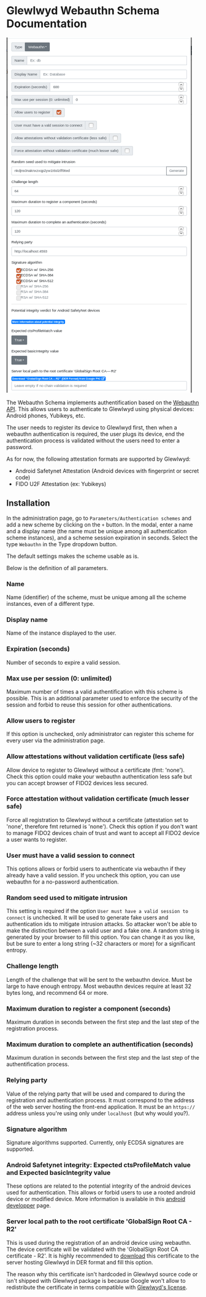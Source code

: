 # Glewlwyd Webauthn Schema Documentation

![scheme-webauthn](screenshots/scheme-webauthn.png)

The Webauthn Schema implements authentification based on the [Webauthn API](https://w3c.github.io/webauthn/). This allows users to authenticate to Glewlwyd using physical devices: Android phones, Yubikeys, etc.

The user needs to register its device to Glewlwyd first, then when a webauthn authentication is required, the user plugs its device, end the authentication process is validated without the users need to enter a password.

As for now, the following attestation formats are supported by Glewlwyd:
- Android Safetynet Attestation (Android devices with fingerprint or secret code)
- FIDO U2F Attestation (ex: Yubikeys)

## Installation

In the administration page, go to `Parameters/Authentication schemes` and add a new scheme by clicking on the `+` button. In the modal, enter a name and a display name (the name must be unique among all authentication scheme instances), and a scheme session expiration in seconds.
Select the type `Webauthn` in the Type dropdown button.

The default settings makes the scheme usable as is.

Below is the definition of all parameters.

### Name

Name (identifier) of the scheme, must be unique among all the scheme instances, even of a different type.

### Display name

Name of the instance displayed to the user.

### Expiration (seconds)

Number of seconds to expire a valid session.

### Max use per session (0: unlimited)

Maximum number of times a valid authentification with this scheme is possible. This is an additional parameter used to enforce the security of the session and forbid to reuse this session for other authentications.

### Allow users to register

If this option is unchecked, only administrator can register this scheme for every user via the administration page.

### Allow attestations without validation certificate (less safe)

Allow device to register to Glewlwyd without a certificate (fmt: 'none'). Check this option could make your webauthn authentication less safe but you can accept browser of FIDO2 devices less secured.

### Force attestation without validation certificate (much lesser safe)

Force all registration to Glewlwyd without a certificate (attestation set to 'none', therefore fmt returned is 'none'). Check this option if you don't want to manage FIDO2 devices chain of trust and want to accept all FIDO2 device a user wants to register.

### User must have a valid session to connect

This options allows or forbid users to authenticate via webauthn if they already have a valid session.
If you uncheck this option, you can use webauthn for a no-password authentication.

### Random seed used to mitigate intrusion

This setting is required if the option `User must have a valid session to connect` is unchecked. It will be used to generate fake users and authentication ids to mitigate intrusion attacks. So attacker won't be able to make the distinction between a valid user and a fake one. A random string is generated by your browser to fill this option. You can change it as you like, but be sure to enter a long string (~32 characters or more) for a significant entropy.

### Challenge length

Length of the challenge that will be sent to the webauthn device. Must be large to have enough entropy. Most webauthn devices require at least 32 bytes long, and recommend 64 or more.

### Maximum duration to register a component (seconds)

Maximum duration in seconds between the first step and the last step of the registration process.

### Maximum duration to complete an authentification (seconds)

Maximum duration in seconds between the first step and the last step of the authentification process.

### Relying party

Value of the relying party that will be used and compared to during the registration and authentication process. It must correspond to the address of the web server hosting the front-end application. It must be an `https://` address unless you're using only under `localhost` (but why would you?).

### Signature algorithm

Signature algorithms supported. Currently, only ECDSA signatures are supported.

### Android Safetynet integrity: Expected ctsProfileMatch value and Expected basicIntegrity value

These options are related to the potential integrity of the android devices used for authentication. This allows or forbid users to use a rooted android device or modified device.
More information is available in this [android developper](https://developer.android.com/training/safetynet/attestation#potential-integrity-verdicts) page.

### Server local path to the root certificate 'GlobalSign Root CA - R2'

This is used during the registration of an android device using webauthn. The device certificate will be validated with the 'GlobalSign Root CA certificate - R2'.
It is highly recommended to [download](https://pki.goog/) this certificate to the server hosting Glewlwyd in DER format and fill this option.

The reason why this certificate isn't hardcoded in Glewlwyd source code or isn't shipped with Glewlwyd package is because Google won't allow to redistribute the certificate in terms compatible with [Glewlwyd's license](../LICENSE).

